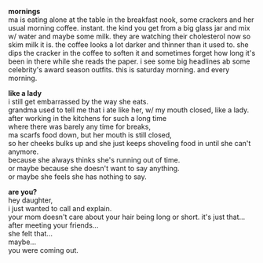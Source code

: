 


**mornings**  
ma is eating alone at the table in the breakfast nook,
some crackers
and her usual morning coffee. instant.
the kind you get from a big glass jar and mix w/ water and maybe some milk.
they are watching their cholesterol now so skim milk it is.
the coffee looks a lot darker and thinner than it used to.
she dips the cracker in the coffee to soften it and sometimes forget
how long it's been in there while she reads the paper.
i see some big headlines ab some celebrity's award season outfits.
this is saturday morning.
and every morning.


**like a lady** </br>
i still get embarrassed by the way she eats. </br>
grandma used to tell me that i ate like her, w/ my mouth closed, like a lady. </br>
after working in the kitchens for such a long time </br>
where there was barely any time for breaks, </br>
ma scarfs food down, but her mouth is still closed, </br>
so her cheeks bulks up and she just keeps shoveling food in until she can't anymore. </br>
because she always thinks she's running out of time. </br>
or maybe because she doesn't want to say anything. </br>
or maybe she feels she has nothing to say. </br>


**are you?** </br>
hey daughter, </br>
i just wanted to call and explain. </br>
your mom doesn't care about your hair being long or short. it's just that... </br>
after meeting your friends... </br>
she felt that... </br>
maybe...</br>
you were coming out. </br>



